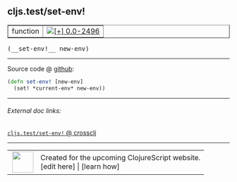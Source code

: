 ## cljs.test/set-env!



 <table border="1">
<tr>
<td>function</td>
<td><a href="https://github.com/cljsinfo/cljs-api-docs/tree/0.0-2496"><img valign="middle" alt="[+] 0.0-2496" title="Added in 0.0-2496" src="https://img.shields.io/badge/+-0.0--2496-lightgrey.svg"></a> </td>
</tr>
</table>


 <samp>
(__set-env!__ new-env)<br>
</samp>

---







Source code @ [github](https://github.com/clojure/clojurescript/blob/r2727/src/cljs/cljs/test.cljs#L232-L233):

```clj
(defn set-env! [new-env]
  (set! *current-env* new-env))
```

<!--
Repo - tag - source tree - lines:

 <pre>
clojurescript @ r2727
└── src
    └── cljs
        └── cljs
            └── <ins>[test.cljs:232-233](https://github.com/clojure/clojurescript/blob/r2727/src/cljs/cljs/test.cljs#L232-L233)</ins>
</pre>

-->

---



###### External doc links:

[`cljs.test/set-env!` @ crossclj](http://crossclj.info/fun/cljs.test.cljs/set-env%21.html)<br>

---

 <table>
<tr><td>
<img valign="middle" align="right" width="48px" src="http://i.imgur.com/Hi20huC.png">
</td><td>
Created for the upcoming ClojureScript website.<br>
[edit here] | [learn how]
</td></tr></table>

[edit here]:https://github.com/cljsinfo/cljs-api-docs/blob/master/cljsdoc/cljs.test/set-envBANG.cljsdoc
[learn how]:https://github.com/cljsinfo/cljs-api-docs/wiki/cljsdoc-files

<!--

This information was too distracting to show to readers, but I'll leave it
commented here since it is helpful to:

- pretty-print the data used to generate this document
- and show how to retrieve that data



The API data for this symbol:

```clj
{:ns "cljs.test",
 :name "set-env!",
 :type "function",
 :signature ["[new-env]"],
 :source {:code "(defn set-env! [new-env]\n  (set! *current-env* new-env))",
          :title "Source code",
          :repo "clojurescript",
          :tag "r2727",
          :filename "src/cljs/cljs/test.cljs",
          :lines [232 233]},
 :full-name "cljs.test/set-env!",
 :full-name-encode "cljs.test/set-envBANG",
 :history [["+" "0.0-2496"]]}

```

Retrieve the API data for this symbol:

```clj
;; from Clojure REPL
(require '[clojure.edn :as edn])
(-> (slurp "https://raw.githubusercontent.com/cljsinfo/cljs-api-docs/catalog/cljs-api.edn")
    (edn/read-string)
    (get-in [:symbols "cljs.test/set-env!"]))
```

-->
